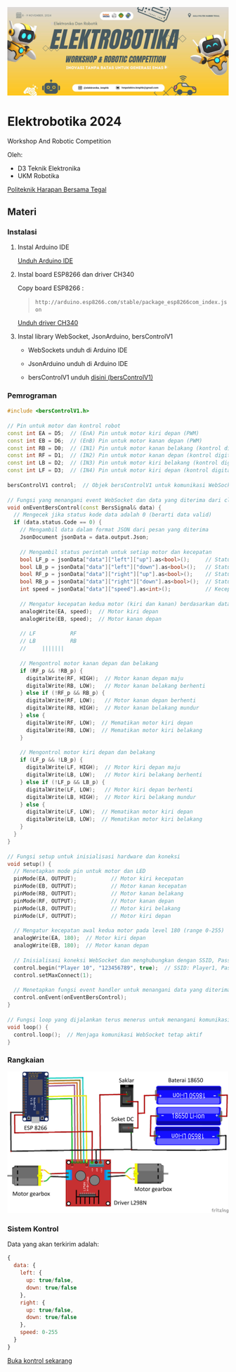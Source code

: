 ![Elektrobotika 2024](https://github.com/Faizyee/Elektrobotika_2024/blob/a62c9610bb55eec299da8ea1fce67014cdcda204/fp.png)

# Elektrobotika 2024
Workshop And Robotic Competition

Oleh:
- D3 Teknik Elektronika
- UKM Robotika

[Politeknik Harapan Bersama Tegal](https://www.poltekharber.ac.id)

## Materi

### Instalasi

1. Instal Arduino IDE
   
   [Unduh Arduino IDE](https://www.arduino.cc/en/software)

3. Instal board ESP8266 dan driver CH340

   Copy board ESP8266 :
   >  ```http://arduino.esp8266.com/stable/package_esp8266com_index.json```

   [Unduh driver CH340](https://sparks.gogo.co.nz/ch340.html)

5. Instal library WebSocket, JsonArduino, bersControlV1

   - WebSockets unduh di Arduino IDE
   
   - JsonArduino unduh di Arduino IDE
   
   - bersControlV1 unduh [disini (bersControlV1)](https://github.com/Faizyee/BersControl/archive/refs/heads/main.zip)

### Pemrograman

```ino
#include <bersControlV1.h>

// Pin untuk motor dan kontrol robot
const int EA = D5;  // (EnA) Pin untuk motor kiri depan (PWM)
const int EB = D6;  // (EnB) Pin untuk motor kanan depan (PWM)
const int RB = D0;  // (IN1) Pin untuk motor kanan belakang (kontrol digital)
const int RF = D1;  // (IN2) Pin untuk motor kanan depan (kontrol digital)
const int LB = D2;  // (IN3) Pin untuk motor kiri belakang (kontrol digital)
const int LF = D3;  // (IN4) Pin untuk motor kiri depan (kontrol digital)

bersControlV1 control;  // Objek bersControlV1 untuk komunikasi WebSocket

// Fungsi yang menangani event WebSocket dan data yang diterima dari client
void onEventBersControl(const BersSignal& data) {
  // Mengecek jika status kode data adalah 0 (berarti data valid)
  if (data.status.Code == 0) {
    // Mengambil data dalam format JSON dari pesan yang diterima
    JsonDocument jsonData = data.output.Json;

    // Mengambil status perintah untuk setiap motor dan kecepatan
    bool LF_p = jsonData["data"]["left"]["up"].as<bool>();     // Status motor kiri depan (gerak maju)
    bool LB_p = jsonData["data"]["left"]["down"].as<bool>();   // Status motor kiri belakang (gerak mundur)
    bool RF_p = jsonData["data"]["right"]["up"].as<bool>();    // Status motor kanan depan (gerak maju)
    bool RB_p = jsonData["data"]["right"]["down"].as<bool>();  // Status motor kanan belakang (gerak mundur)
    int speed = jsonData["data"]["speed"].as<int>();           // Kecepatan motor (PWM)

    // Mengatur kecepatan kedua motor (kiri dan kanan) berdasarkan data yang diterima
    analogWrite(EA, speed);  // Motor kiri depan
    analogWrite(EB, speed);  // Motor kanan depan

    // LF           RF
    // LB           RB
    //     |||||||    

    // Mengontrol motor kanan depan dan belakang
    if (RF_p && !RB_p) {
      digitalWrite(RF, HIGH);  // Motor kanan depan maju
      digitalWrite(RB, LOW);   // Motor kanan belakang berhenti
    } else if (!RF_p && RB_p) {
      digitalWrite(RF, LOW);   // Motor kanan depan berhenti
      digitalWrite(RB, HIGH);  // Motor kanan belakang mundur
    } else {
      digitalWrite(RF, LOW);  // Mematikan motor kiri depan
      digitalWrite(RB, LOW);  // Mematikan motor kiri belakang
    }

    // Mengontrol motor kiri depan dan belakang
    if (LF_p && !LB_p) {
      digitalWrite(LF, HIGH);  // Motor kiri depan maju
      digitalWrite(LB, LOW);   // Motor kiri belakang berhenti
    } else if (!LF_p && LB_p) {
      digitalWrite(LF, LOW);   // Motor kiri depan berhenti
      digitalWrite(LB, HIGH);  // Motor kiri belakang mundur
    } else {
      digitalWrite(LF, LOW);  // Mematikan motor kiri depan
      digitalWrite(LB, LOW);  // Mematikan motor kiri belakang
    }
  }
}

// Fungsi setup untuk inisialisasi hardware dan koneksi
void setup() {
  // Menetapkan mode pin untuk motor dan LED
  pinMode(EA, OUTPUT);           // Motor kiri kecepatan
  pinMode(EB, OUTPUT);           // Motor kanan kecepatan
  pinMode(RB, OUTPUT);           // Motor kanan belakang
  pinMode(RF, OUTPUT);           // Motor kanan depan
  pinMode(LB, OUTPUT);           // Motor kiri belakang
  pinMode(LF, OUTPUT);           // Motor kiri depan

  // Mengatur kecepatan awal kedua motor pada level 180 (range 0-255)
  analogWrite(EA, 180);  // Motor kiri depan
  analogWrite(EB, 180);  // Motor kanan depan

  // Inisialisasi koneksi WebSocket dan menghubungkan dengan SSID, Password, dan Mode Access Point (true) atau Station (false)
  control.begin("Player 10", "123456789", true);  // SSID: Player1, Password: 123456789, Mode: Access Point
  control.setMaxConnect(1);

  // Menetapkan fungsi event handler untuk menangani data yang diterima
  control.onEvent(onEventBersControl);
}

// Fungsi loop yang dijalankan terus menerus untuk menangani komunikasi
void loop() {
  control.loop();  // Menjaga komunikasi WebSocket tetap aktif
}
```

### Rangkaian

![Rangkaian](https://github.com/Faizyee/Elektrobotika_2024/blob/fe2750ef85d2cade316f6d106fdc46b584f7e28b/sp.png)

### Sistem Kontrol

Data yang akan terkirim adalah:
```js
{
  data: {
    left: {
      up: true/false,
      down: true/false
    },
    right: {
      up: true/false,
      down: true/false
    },
    speed: 0-255
  }
}
```

[Buka kontrol sekarang](https://faizyee.github.io/Elektrobotika_2024)